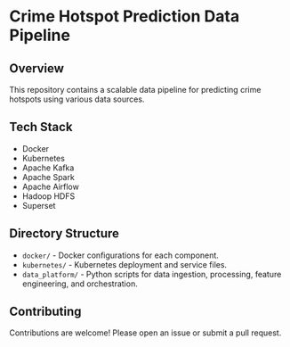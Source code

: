 # Crime Hotspot Prediction Data Pipeline

## Overview

This repository contains a scalable data pipeline for predicting crime hotspots using various data sources.

## Tech Stack

- Docker
- Kubernetes
- Apache Kafka
- Apache Spark
- Apache Airflow
- Hadoop HDFS
- Superset

## Directory Structure

- `docker/` - Docker configurations for each component.
- `kubernetes/` - Kubernetes deployment and service files.
- `data_platform/` - Python scripts for data ingestion, processing, feature engineering, and orchestration.

## Contributing

Contributions are welcome! Please open an issue or submit a pull request.
